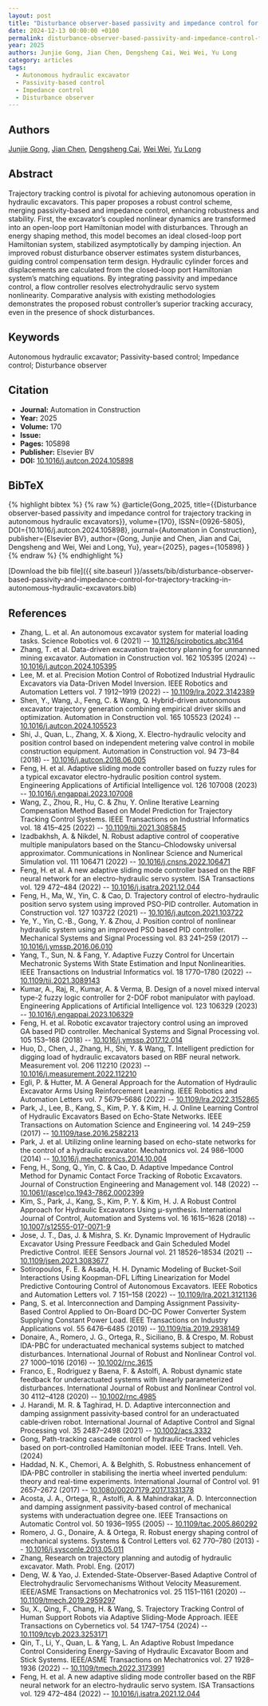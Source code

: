 ```yaml
---
layout: post
title: "Disturbance observer-based passivity and impedance control for trajectory tracking in autonomous hydraulic excavators"
date: 2024-12-13 00:00:00 +0100
permalink: disturbance-observer-based-passivity-and-impedance-control-for-trajectory-tracking-in-autonomous-hydraulic-excavators
year: 2025
authors: Junjie Gong, Jian Chen, Dengsheng Cai, Wei Wei, Yu Long
category: articles
tags:
  - Autonomous hydraulic excavator
  - Passivity-based control
  - Impedance control
  - Disturbance observer
---
```

 
## Authors
[Junjie Gong](authors/junjie-gong), [Jian Chen](authors/jian-chen), [Dengsheng Cai](authors/dengsheng-cai), [Wei Wei](authors/wei-wei), [Yu Long](authors/yu-long)
 
## Abstract
Trajectory tracking control is pivotal for achieving autonomous operation in hydraulic excavators. This paper proposes a robust control scheme, merging passivity-based and impedance control, enhancing robustness and stability. First, the excavator’s coupled nonlinear dynamics are transformed into an open-loop port Hamiltonian model with disturbances. Through an energy shaping method, this model becomes an ideal closed-loop port Hamiltonian system, stabilized asymptotically by damping injection. An improved robust disturbance observer estimates system disturbances, guiding control compensation term design. Hydraulic cylinder forces and displacements are calculated from the closed-loop port Hamiltonian system’s matching equations. By integrating passivity and impedance control, a flow controller resolves electrohydraulic servo system nonlinearity. Comparative analysis with existing methodologies demonstrates the proposed robust controller’s superior tracking accuracy, even in the presence of shock disturbances.
 
## Keywords
Autonomous hydraulic excavator; Passivity-based control; Impedance control; Disturbance observer
 
## Citation
- **Journal:** Automation in Construction
- **Year:** 2025
- **Volume:** 170
- **Issue:** 
- **Pages:** 105898
- **Publisher:** Elsevier BV
- **DOI:** [10.1016/j.autcon.2024.105898](https://doi.org/10.1016/j.autcon.2024.105898)
 
## BibTeX
{% highlight bibtex %}
{% raw %}
@article{Gong_2025,
  title={{Disturbance observer-based passivity and impedance control for trajectory tracking in autonomous hydraulic excavators}},
  volume={170},
  ISSN={0926-5805},
  DOI={10.1016/j.autcon.2024.105898},
  journal={Automation in Construction},
  publisher={Elsevier BV},
  author={Gong, Junjie and Chen, Jian and Cai, Dengsheng and Wei, Wei and Long, Yu},
  year={2025},
  pages={105898}
}
{% endraw %}
{% endhighlight %}
 
[Download the bib file]({{ site.baseurl }}/assets/bib/disturbance-observer-based-passivity-and-impedance-control-for-trajectory-tracking-in-autonomous-hydraulic-excavators.bib)
 
## References
- Zhang, L. et al. An autonomous excavator system for material loading tasks. Science Robotics vol. 6 (2021) -- [10.1126/scirobotics.abc3164](https://doi.org/10.1126/scirobotics.abc3164)
- Zhang, T. et al. Data-driven excavation trajectory planning for unmanned mining excavator. Automation in Construction vol. 162 105395 (2024) -- [10.1016/j.autcon.2024.105395](https://doi.org/10.1016/j.autcon.2024.105395)
- Lee, M. et al. Precision Motion Control of Robotized Industrial Hydraulic Excavators via Data-Driven Model Inversion. IEEE Robotics and Automation Letters vol. 7 1912–1919 (2022) -- [10.1109/lra.2022.3142389](https://doi.org/10.1109/lra.2022.3142389)
- Shen, Y., Wang, J., Feng, C. & Wang, Q. Hybrid-driven autonomous excavator trajectory generation combining empirical driver skills and optimization. Automation in Construction vol. 165 105523 (2024) -- [10.1016/j.autcon.2024.105523](https://doi.org/10.1016/j.autcon.2024.105523)
- Shi, J., Quan, L., Zhang, X. & Xiong, X. Electro-hydraulic velocity and position control based on independent metering valve control in mobile construction equipment. Automation in Construction vol. 94 73–84 (2018) -- [10.1016/j.autcon.2018.06.005](https://doi.org/10.1016/j.autcon.2018.06.005)
- Feng, H. et al. Adaptive sliding mode controller based on fuzzy rules for a typical excavator electro-hydraulic position control system. Engineering Applications of Artificial Intelligence vol. 126 107008 (2023) -- [10.1016/j.engappai.2023.107008](https://doi.org/10.1016/j.engappai.2023.107008)
- Wang, Z., Zhou, R., Hu, C. & Zhu, Y. Online Iterative Learning Compensation Method Based on Model Prediction for Trajectory Tracking Control Systems. IEEE Transactions on Industrial Informatics vol. 18 415–425 (2022) -- [10.1109/tii.2021.3085845](https://doi.org/10.1109/tii.2021.3085845)
- Izadbakhsh, A. & Nikdel, N. Robust adaptive control of cooperative multiple manipulators based on the Stancu–Chlodowsky universal approximator. Communications in Nonlinear Science and Numerical Simulation vol. 111 106471 (2022) -- [10.1016/j.cnsns.2022.106471](https://doi.org/10.1016/j.cnsns.2022.106471)
- Feng, H. et al. A new adaptive sliding mode controller based on the RBF neural network for an electro-hydraulic servo system. ISA Transactions vol. 129 472–484 (2022) -- [10.1016/j.isatra.2021.12.044](https://doi.org/10.1016/j.isatra.2021.12.044)
- Feng, H., Ma, W., Yin, C. & Cao, D. Trajectory control of electro-hydraulic position servo system using improved PSO-PID controller. Automation in Construction vol. 127 103722 (2021) -- [10.1016/j.autcon.2021.103722](https://doi.org/10.1016/j.autcon.2021.103722)
- Ye, Y., Yin, C.-B., Gong, Y. & Zhou, J. Position control of nonlinear hydraulic system using an improved PSO based PID controller. Mechanical Systems and Signal Processing vol. 83 241–259 (2017) -- [10.1016/j.ymssp.2016.06.010](https://doi.org/10.1016/j.ymssp.2016.06.010)
- Yang, T., Sun, N. & Fang, Y. Adaptive Fuzzy Control for Uncertain Mechatronic Systems With State Estimation and Input Nonlinearities. IEEE Transactions on Industrial Informatics vol. 18 1770–1780 (2022) -- [10.1109/tii.2021.3089143](https://doi.org/10.1109/tii.2021.3089143)
- Kumar, A., Raj, R., Kumar, A. & Verma, B. Design of a novel mixed interval type-2 fuzzy logic controller for 2-DOF robot manipulator with payload. Engineering Applications of Artificial Intelligence vol. 123 106329 (2023) -- [10.1016/j.engappai.2023.106329](https://doi.org/10.1016/j.engappai.2023.106329)
- Feng, H. et al. Robotic excavator trajectory control using an improved GA based PID controller. Mechanical Systems and Signal Processing vol. 105 153–168 (2018) -- [10.1016/j.ymssp.2017.12.014](https://doi.org/10.1016/j.ymssp.2017.12.014)
- Huo, D., Chen, J., Zhang, H., Shi, Y. & Wang, T. Intelligent prediction for digging load of hydraulic excavators based on RBF neural network. Measurement vol. 206 112210 (2023) -- [10.1016/j.measurement.2022.112210](https://doi.org/10.1016/j.measurement.2022.112210)
- Egli, P. & Hutter, M. A General Approach for the Automation of Hydraulic Excavator Arms Using Reinforcement Learning. IEEE Robotics and Automation Letters vol. 7 5679–5686 (2022) -- [10.1109/lra.2022.3152865](https://doi.org/10.1109/lra.2022.3152865)
- Park, J., Lee, B., Kang, S., Kim, P. Y. & Kim, H. J. Online Learning Control of Hydraulic Excavators Based on Echo-State Networks. IEEE Transactions on Automation Science and Engineering vol. 14 249–259 (2017) -- [10.1109/tase.2016.2582213](https://doi.org/10.1109/tase.2016.2582213)
- Park, J. et al. Utilizing online learning based on echo-state networks for the control of a hydraulic excavator. Mechatronics vol. 24 986–1000 (2014) -- [10.1016/j.mechatronics.2014.10.004](https://doi.org/10.1016/j.mechatronics.2014.10.004)
- Feng, H., Song, Q., Yin, C. & Cao, D. Adaptive Impedance Control Method for Dynamic Contact Force Tracking of Robotic Excavators. Journal of Construction Engineering and Management vol. 148 (2022) -- [10.1061/(asce)co.1943-7862.0002399](https://doi.org/10.1061/(asce)co.1943-7862.0002399)
- Kim, S., Park, J., Kang, S., Kim, P. Y. & Kim, H. J. A Robust Control Approach for Hydraulic Excavators Using μ-synthesis. International Journal of Control, Automation and Systems vol. 16 1615–1628 (2018) -- [10.1007/s12555-017-0071-9](https://doi.org/10.1007/s12555-017-0071-9)
- Jose, J. T., Das, J. & Mishra, S. Kr. Dynamic Improvement of Hydraulic Excavator Using Pressure Feedback and Gain Scheduled Model Predictive Control. IEEE Sensors Journal vol. 21 18526–18534 (2021) -- [10.1109/jsen.2021.3083677](https://doi.org/10.1109/jsen.2021.3083677)
- Sotiropoulos, F. E. & Asada, H. H. Dynamic Modeling of Bucket-Soil Interactions Using Koopman-DFL Lifting Linearization for Model Predictive Contouring Control of Autonomous Excavators. IEEE Robotics and Automation Letters vol. 7 151–158 (2022) -- [10.1109/lra.2021.3121136](https://doi.org/10.1109/lra.2021.3121136)
- Pang, S. et al. Interconnection and Damping Assignment Passivity-Based Control Applied to On-Board DC–DC Power Converter System Supplying Constant Power Load. IEEE Transactions on Industry Applications vol. 55 6476–6485 (2019) -- [10.1109/tia.2019.2938149](https://doi.org/10.1109/tia.2019.2938149)
- Donaire, A., Romero, J. G., Ortega, R., Siciliano, B. & Crespo, M. Robust IDA-PBC for underactuated mechanical systems subject to matched disturbances. International Journal of Robust and Nonlinear Control vol. 27 1000–1016 (2016) -- [10.1002/rnc.3615](https://doi.org/10.1002/rnc.3615)
- Franco, E., Rodriguez y Baena, F. & Astolfi, A. Robust dynamic state feedback for underactuated systems with linearly parameterized disturbances. International Journal of Robust and Nonlinear Control vol. 30 4112–4128 (2020) -- [10.1002/rnc.4985](https://doi.org/10.1002/rnc.4985)
- J. Harandi, M. R. & Taghirad, H. D. Adaptive interconnection and damping assignment passivity‐based control for an underactuated cable‐driven robot. International Journal of Adaptive Control and Signal Processing vol. 35 2487–2498 (2021) -- [10.1002/acs.3332](https://doi.org/10.1002/acs.3332)
- Gong, Path-tracking cascade control of hydraulic-tracked vehicles based on port-controlled Hamiltonian model. IEEE Trans. Intell. Veh. (2024)
- Haddad, N. K., Chemori, A. & Belghith, S. Robustness enhancement of IDA-PBC controller in stabilising the inertia wheel inverted pendulum: theory and real-time experiments. International Journal of Control vol. 91 2657–2672 (2017) -- [10.1080/00207179.2017.1331378](https://doi.org/10.1080/00207179.2017.1331378)
- Acosta, J. A., Ortega, R., Astolfi, A. & Mahindrakar, A. D. Interconnection and damping assignment passivity-based control of mechanical systems with underactuation degree one. IEEE Transactions on Automatic Control vol. 50 1936–1955 (2005) -- [10.1109/tac.2005.860292](https://doi.org/10.1109/tac.2005.860292)
- Romero, J. G., Donaire, A. & Ortega, R. Robust energy shaping control of mechanical systems. Systems &amp; Control Letters vol. 62 770–780 (2013) -- [10.1016/j.sysconle.2013.05.011](https://doi.org/10.1016/j.sysconle.2013.05.011)
- Zhang, Research on trajectory planning and autodig of hydraulic excavator. Math. Probl. Eng. (2017)
- Deng, W. & Yao, J. Extended-State-Observer-Based Adaptive Control of Electrohydraulic Servomechanisms Without Velocity Measurement. IEEE/ASME Transactions on Mechatronics vol. 25 1151–1161 (2020) -- [10.1109/tmech.2019.2959297](https://doi.org/10.1109/tmech.2019.2959297)
- Su, X., Qing, F., Chang, H. & Wang, S. Trajectory Tracking Control of Human Support Robots via Adaptive Sliding-Mode Approach. IEEE Transactions on Cybernetics vol. 54 1747–1754 (2024) -- [10.1109/tcyb.2023.3253171](https://doi.org/10.1109/tcyb.2023.3253171)
- Qin, T., Li, Y., Quan, L. & Yang, L. An Adaptive Robust Impedance Control Considering Energy-Saving of Hydraulic Excavator Boom and Stick Systems. IEEE/ASME Transactions on Mechatronics vol. 27 1928–1936 (2022) -- [10.1109/tmech.2022.3173991](https://doi.org/10.1109/tmech.2022.3173991)
- Feng, H. et al. A new adaptive sliding mode controller based on the RBF neural network for an electro-hydraulic servo system. ISA Transactions vol. 129 472–484 (2022) -- [10.1016/j.isatra.2021.12.044](https://doi.org/10.1016/j.isatra.2021.12.044)

